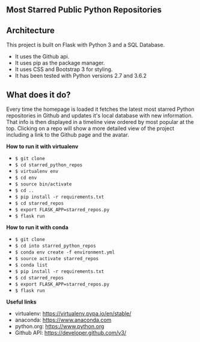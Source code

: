 **Most Starred Public Python Repositories**
-----


**Architecture**
---
This project is built on Flask with Python 3 and a SQL Database.
  * It uses the Github api.
  * It uses pip as the package manager.
  * It uses CSS and Bootstrap 3 for styling.
  * It has been tested with Python versions 2.7 and 3.6.2

**What does it do?**
---
Every time the homepage is loaded it fetches the latest most starred
Python repositories in Github and updates it's local database with new information. That info is then displayed in a timeline view ordered by
most popular at the top. Clicking on a repo will show a more detailed view
of the project including a link to the Github page and the avatar.

**How to run it with virtualenv**
* `$ git clone`
* `$ cd starred_python_repos`
* `$ virtualenv env`
* `$ cd env`
* `$ source bin/activate`
* `$ cd ..`
* `$ pip install -r requirements.txt`
* `$ cd starred_repos`
* `$ export FLASK_APP=starred_repos.py`
* `$ flask run`

**How to run it with conda**
* `$ git clone`
* `$ cd into starred_python_repos`
* `$ conda env create -f environment.yml`
* `$ source activate starred_repos`
* `$ conda list`
* `$ pip install -r requirements.txt`
* `$ cd starred_repos`
* `$ export FLASK_APP=starred_repos.py`
* `$ flask run`

**Useful links**
* virtualenv: https://virtualenv.pypa.io/en/stable/
* anaconda: https://www.anaconda.com
* python.org: https://www.python.org
* Github API: https://developer.github.com/v3/
